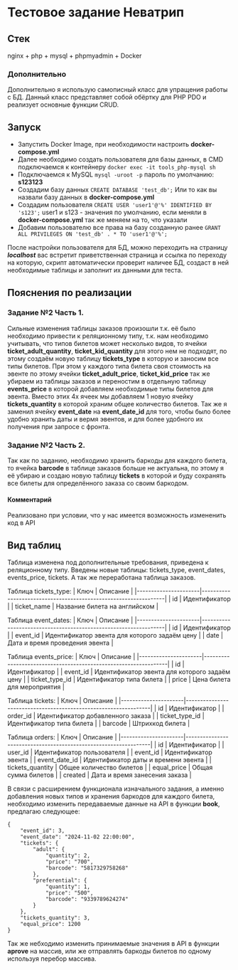 # Тестовое задание Неватрип

## Стек
nginx + php + mysql + phpmyadmin + Docker
### Дополнительно
Дополнительно я использую самописный класс для упращения работы с БД. Данный класс представляет собой обёртку для PHP PDO и реализует основные функции CRUD.

## Запуск
* Запустить Docker Image, при необходимости настроить **docker-compose.yml**
* Далее необходимо создать пользователя для базы данных, в CMD подключаемся к контейнеру `docker exec -it tools_php-mysql sh`
* Подключаемся к MySQL `mysql -uroot -p` пароль по умолчанию: **s123123**
* Создадим базу данных `CREATE DATABASE 'test_db';` Или то как вы назвали базу данных в **docker-compose.yml**
* Создадим пользователя `CREATE USER 'user1'@'%' IDENTIFIED BY 's123';` user1 и s123 - значения по умолчанию, если меняли в **docker-compose.yml** так же меняем на то, что указали
* Добавим пользователю все права на базу созданную ранее `GRANT ALL PRIVILEGES ON 'test_db' . * TO 'user1'@'%';`

После настройки пользователя для БД, можно переходить на страницу ***localhost*** вас встретит приветственная страница и ссылка по переходу на которую, скрипт автоматически проверит наличее БД, создаст в ней необходимые таблицы и заполнит их данными для теста.

## Пояснения по реализации
### Задание №2 Часть 1.
Сильные изменения таблицы заказов произошли т.к. её было необходимо привести к реляционному типу, т.к. нам необходимо учитывать, что типов билетов может несколько видов, то ячейки **ticket_adult_quantity**, **ticket_kid_quantity** для этого нем не подходят, по этому создаём новую таблицу **tickets_type** в которую и заносим все типы билетов. При этом у каждого типа билета своя стоимость на эвенте по этому ячейки **ticket_adult_price**, **ticket_kid_price** так же убираем из таблицы заказов и переностим в отдельную таблицу **events_price** в которой добавляем необходимые типы билетов для эвента.
Вместо этих 4х ячеек мы добавляем 1 новую ячейку **tickets_quantity** в которой храним общее количество билетов.
Так же я заменил ячейку **event_date** на **event_date_id** для того, чтобы было более удобно хранить даты и вермя эвентов, и для более удобного их получения при запросе с фронта.

### Задание №2 Часть 2.
Так как по заданию, необходимо хранить баркоды для каждого билета, то ячейка **barcode** в таблице заказов больше не актуальна, по этому я её убираю и создаю новую таблицу **tickets** в которой и буду сохранять все билеты для определённого заказа со своим баркодом. 

#### Комментарий
Реализовано при условии, что у нас имеется возможность измененить код в API

## Вид таблиц
Таблица изменена под дополнительные требования, приведена к реляционному типу.
Введены новые таблицы: tickets_type, event_dates, events_price, tickets. А так же переработана таблица заказов.

Таблица tickets_type:
|         Ключ         | Описание                                                        |
|----------------------|-----------------------------------------------------------------|
| id	               | Идентификатор                                                   |
| ticket_name          | Название билета на английском                                   |

Таблица event_dates:
|         Ключ         | Описание                                                        |
|----------------------|-----------------------------------------------------------------|
| id	               | Идентификатор                                                   |
| event_id             | Идентификатор эвента для которого задаём цену                   |
| date                 | Дата и время проведения эвента                                  |

Таблица events_price:
|         Ключ         | Описание                                                        |
|----------------------|-----------------------------------------------------------------|
| id	               | Идентификатор                                                   |
| event_id             | Идентификатор эвента для которого задаём цену                   |
| ticket_type_id       | Идентификатор типа билета                                       |
| price                | Цена билета для мероприятия                                     |

Таблица tickets:
|         Ключ         | Описание                                                        |
|----------------------|-----------------------------------------------------------------|
| id	               | Идентификатор                                                   |
| order_id             | Идентификатор добавленного заказа                               |
| ticket_type_id       | Идентификатор типа билета                                       |
| barcode              | Штрихкод билета                                                 |

Таблица orders:
|         Ключ         | Описание                                                        |
|----------------------|-----------------------------------------------------------------|
| id	               | Идентификатор                                                   |
| user_id              | Идентификатор пользователя                                      |
| event_id             | Идентификатор эвента                                            |
| event_date_id        | Идентификатор даты и времени эвента                             |
| tickets_quantity     | Общее количество билетов                                        |
| equal_price          | Общая сумма билетов                                             |
| created              | Дата и время занесения заказа                                   |

В связи с расширением функционала изначального задания, а именно добавления новых типов и хранения баркодов для каждого билета, необходимо изменить передаваемые данные на API в функции **book**, предлагаю следующее:

```
{
    "event_id": 3,
    "event_date": "2024-11-02 22:00:00",
    "tickets": {
        "adult": {
            "quantity": 2,
            "price": "700",
            "barcode": "5817329758268"
        },
        "preferential": {
            "quantity": 1,
            "price": "500",
            "barcode": "9339789624274"
        }
    },
    "tickets_quantity": 3,
    "equal_price": 1200
}
```

Так же небходимо изменить принимаемые значения в API в функции **aprove** на массив, или же отправлять баркоды билетов по одному используя перебор массива.

